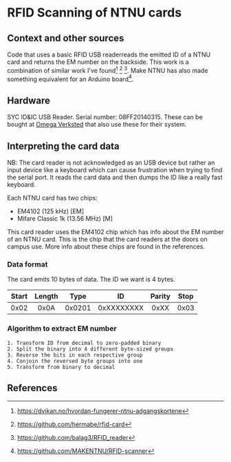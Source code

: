 # RFID Scanning of NTNU cards

## Context and other sources

Code that uses a basic RFID USB readerreads the emitted ID of a NTNU card and returns the EM number on the backside. This work is a combination of similar work I've found[^1] [^2] [^3]. Make NTNU has also made something equivalent for an Arduino board[^4].

## Hardware

SYC ID&IC USB Reader. Serial number: 08FF20140315. These can be bought at [Omega Verksted](https://www.omegav.ntnu.no/) that also use these for their system.

## Interpreting the card data

NB: The card reader is not acknowledged as an USB device but rather an input device like a keyboard which can cause frustration when trying to find the serial port. It reads the card data and then dumps the ID like a really fast keyboard.

Each NTNU card has two chips:

- EM4102 (125 kHz) [EM]
- Mifare Classic 1k (13.56 MHz) [M]

This card reader uses the EM4102 chip which has info about the EM number of an NTNU card. This is the chip that the card readers at the doors on campus use. More info about these chips are found in the references.

### Data format

The card emits 10 bytes of data. The ID we want is 4 bytes.

| Start | Length  | Type    | ID         | Parity | Stop   |
| :---: | :-----: | :-----: | :--------: | :----: | :----: |
|  0x02 |    0x0A |  0x0201 | 0xXXXXXXXX |   0xXX |   0x03 |

### Algorithm to extract EM number

```
1. Transform ID from decimal to zero-padded binary
2. Split the binary into 4 different byte-sized groups
3. Reverse the bits in each respective group
4. Conjoin the reversed byte groups into one
5. Transform from binary to decimal
```


## References

[^1]: https://dvikan.no/hvordan-fungerer-ntnu-adgangskortene
[^2]: https://github.com/hermabe/rfid-card
[^3]: https://github.com/balag3/RFID_reader
[^4]: https://github.com/MAKENTNU/RFID-scanner
